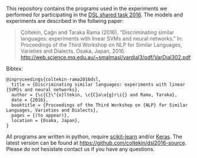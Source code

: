 This repository contains the programs used in the experiments we performed 
for participating in the [DSL shared task 2016](http://ttg.uni-saarland.de/vardial2016/dsl2016.html).
The models and experiments are described in the follwing paper:

> Çöltekin, Çağrı and Taraka Rama (2016). “Discriminating similar languages: experiments with linear SVMs and neural networks.” In: Proceedings of the Third Workshop on NLP for Similar Languages, Varieties and Dialects. Osaka, Japan, 2016. http://web.science.mq.edu.au/~smalmasi/vardial3/pdf/VarDial302.pdf

Bibtex:
```
@inproceedings{coltekin-rama2016dsl,
  title = {Discriminating similar languages: experiments with linear {SVM}s and neural networks},
  author = {\c{C}\"{o}ltekin, \c{C}a\u{g}r\i{} and Rama, Taraka},
  date = {2016},
  booktitle = {Proceedings of the Third Workshop on {NLP} for Similar Languages, Varieties and Dialects},
  pages = {(to appear)},
  location = {Osaka, Japan},
}
```

All programs are written in python, require [scikit-learn](http://scikit-learn.org/) and/or [Keras](https://keras.io/).
The latest version can be found at https://github.com/coltekin/dsl2016-source.
Please do not hesistate contact us if you have any questions.
